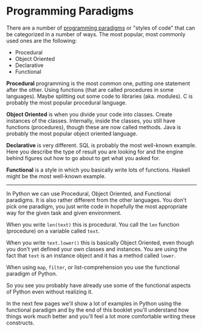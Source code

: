 # Programming Paradigms

There are a number of [programming paradigms](https://en.wikipedia.org/wiki/Programming_paradigm) or "styles of code" that can be categorized in a number of ways. The most popular, most commonly used ones
are the following:

* Procedural
* Object Oriented
* Declarative
* Functional

**Procedural** programming is the most common one, putting one statement after the other. Using functions (that are called procedures in some languages). Maybe splitting out some code to libraries (aka. modules).
C is probably the most popular procedural language.

**Object Oriented** is when you divide your code into classes. Create instances of the classes. Internally, inside the classes, you still have functions (procedures), though these are now called methods.
Java is probably the most popular object oriented language.

**Declarative** is very different. SQL is probably the most well-known example. Here you describe the type of result you are looking for and the engine behind figures out how to go about to get what you asked for.

**Functional** is a style in which you basically write lots of functions. Haskell might be the most well-known example.

----

In Python we can use Procedural, Object Oriented, and Functional paradigms. It is also rather different from the other languages. You don't pick one paradigm, you just write code in hopefully the most appropriate way for the given
task and given environment.

When you write `len(text)` this is procedural. You call the `len` function (procedure) on a variable called `text`.

When you write `text.lower()` this is basically Object Oriented, even though you don't yet defined your own classes and instances. You are using the fact that `text` is an instance object and it has a method called `lower`.

When using `map`, `filter`, or list-comprehension you use the functional paradigm of Python.

So you see you probably have already use some of the functional aspects of Python even without realizing it.

In the next few pages we'll show a lot of examples in Python using the functional paradigm and by the end of this booklet you'll understand how things work much better and you'll feel a lot more comfortable writing these constructs.








